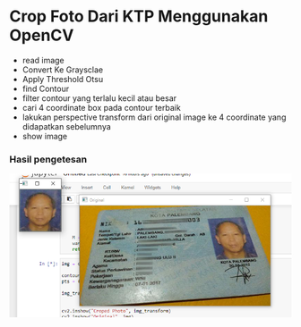 # Crop Foto Dari KTP Menggunakan OpenCV

- read image
- Convert Ke Graysclae
- Apply Threshold Otsu
- find Contour
- filter contour yang terlalu kecil atau besar
- cari 4 coordinate box pada contour terbaik
- lakukan perspective transform dari original image ke 4 coordinate yang didapatkan sebelumnya
- show image


### Hasil pengetesan

![](https://raw.githubusercontent.com/Muhammad-Yunus/OpenCV-Crop-Foto-KTP/master/resource/Capture.PNG)
